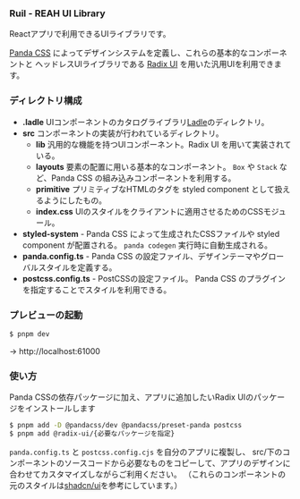 ### Ruil - REAH UI Library

Reactアプリで利用できるUIライブラリです。

[Panda CSS](https://panda-css.com/) によってデザインシステムを定義し、これらの基本的なコンポーネントと ヘッドレスUIライブラリである [Radix UI](https://www.radix-ui.com/) を用いた汎用UIを利用できます。

### ディレクトリ構成

- **.ladle** UIコンポーネントのカタログライブラリ[Ladle](https://ladle.dev/)のディレクトリ。
- **src** コンポーネントの実装が行われているディレクトリ。
  - **lib** 汎用的な機能を持つUIコンポーネント。Radix UI を用いて実装されている。
  - **layouts** 要素の配置に用いる基本的なコンポーネント。 `Box` や `Stack` など、Panda CSS の組み込みコンポーネントを利用する。
  - **primitive** プリミティブなHTMLのタグを styled component として扱えるようにしたもの。
  - **index.css** UIのスタイルをクライアントに適用させるためのCSSモジュール。
- **styled-system** - Panda CSS によって生成されたCSSファイルや styled component が配置される。 `panda codegen` 実行時に自動生成される。
- **panda.config.ts** - Panda CSS の設定ファイル、デザインテーマやグローバルスタイルを定義する。
- **postcss.config.ts** - PostCSSの設定ファイル。 Panda CSS のプラグインを指定することでスタイルを利用できる。

### プレビューの起動

```bash
$ pnpm dev
```

→ http://localhost:61000

### 使い方

Panda CSSの依存パッケージに加え、アプリに追加したいRadix UIのパッケージをインストールします

```bash
$ pnpm add -D @pandacss/dev @pandacss/preset-panda postcss
$ pnpm add @radix-ui/{必要なパッケージを指定}
```

`panda.config.ts` と `postcss.config.cjs` を自分のアプリに複製し、 src/下のコンポーネントのソースコードから必要なものをコピーして、アプリのデザインに合わせてカスタマイズしながらご利用ください。 （これらのコンポーネントの元のスタイルは[shadcn/ui](https://ui.shadcn.com/)を参考にしています。）
